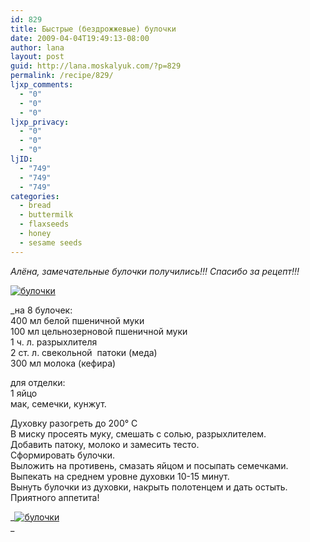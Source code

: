 ```yaml
---
id: 829
title: Быстрые (бездрожжевые) булочки
date: 2009-04-04T19:49:13-08:00
author: lana
layout: post
guid: http://lana.moskalyuk.com/?p=829
permalink: /recipe/829/
ljxp_comments:
  - "0"
  - "0"
  - "0"
ljxp_privacy:
  - "0"
  - "0"
  - "0"
ljID:
  - "749"
  - "749"
  - "749"
categories:
  - bread
  - buttermilk
  - flaxseeds
  - honey
  - sesame seeds
---
```

_Алёна, замечательные булочки получились!!! Спасибо за рецепт!!!_

<a class="flickr-image alignnone" title="булочки " rel="flickr-mgr" href="http://www.flickr.com/photos/67405678@N00/3408744104/"><img class="flickr-medium" src="http://farm4.static.flickr.com/3663/3408744104_8c49f80e0e.jpg" alt="булочки " /></a>

_на 8 булочек:  
400 мл белой пшеничной муки  
100 мл цельнозерновой пшеничной муки  
1 ч. л. разрыхлителя  
2 ст. л. свекольной  патоки (меда)  
300 мл молока (кефира)</p> 

для отделки:  
1 яйцо  
мак, семечки, кунжут.

Духовку разогреть до 200° С  
В миску просеять муку, смешать с солью, разрыхлителем.  
Добавить патоку, молоко и замесить тесто.  
Сформировать булочки.  
Выложить на противень, смазать яйцом и посыпать семечками.  
Выпекать на среднем уровне духовки 10-15 минут.  
Вынуть булочки из духовки, накрыть полотенцем и дать остыть.  
Приятного аппетита! </em>

_<a class="flickr-image alignnone" title="булочки" rel="flickr-mgr" href="http://www.flickr.com/photos/67405678@N00/3408761244/"><img class="flickr-medium" src="http://farm4.static.flickr.com/3583/3408761244_85a1939fec.jpg" alt="булочки" /></a>  
_